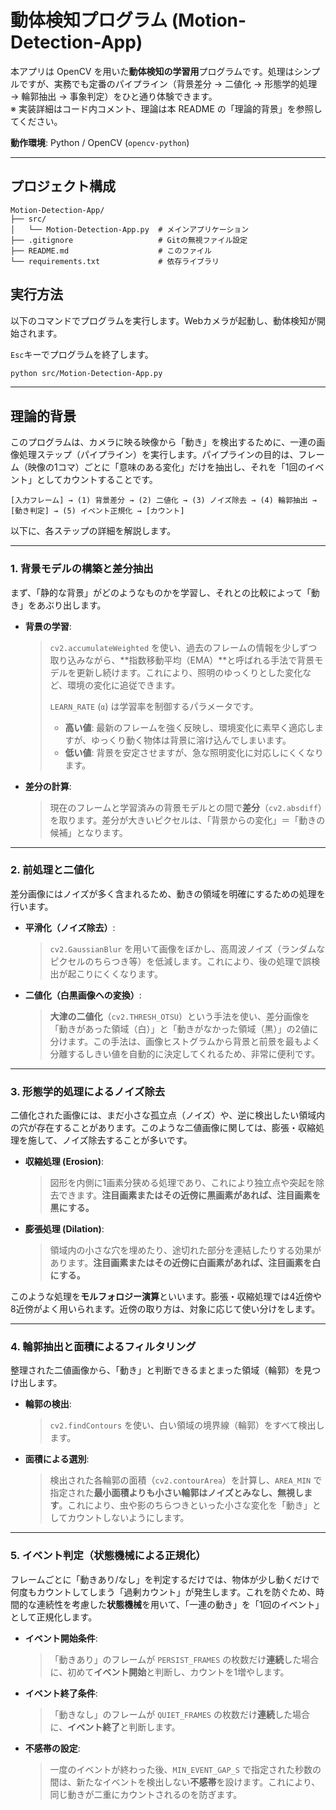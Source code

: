 # 動体検知プログラム (Motion-Detection-App)

本アプリは OpenCV を用いた**動体検知の学習用**プログラムです。処理はシンプルですが、実務でも定番のパイプライン（背景差分 → 二値化 → 形態学的処理 → 輪郭抽出 → 事象判定）をひと通り体験できます。<br>
※ 実装詳細はコード内コメント、理論は本 README の「理論的背景」を参照してください。

**動作環境**: Python / OpenCV (`opencv-python`)

---

## プロジェクト構成

```
Motion-Detection-App/
├── src/
│   └── Motion-Detection-App.py  # メインアプリケーション
├── .gitignore                   # Gitの無視ファイル設定
├── README.md                    # このファイル
└── requirements.txt             # 依存ライブラリ
```

## 実行方法

以下のコマンドでプログラムを実行します。Webカメラが起動し、動体検知が開始されます。

`Esc`キーでプログラムを終了します。

```bash
python src/Motion-Detection-App.py
```

---

## 理論的背景

このプログラムは、カメラに映る映像から「動き」を検出するために、一連の画像処理ステップ（パイプライン）を実行します。パイプラインの目的は、フレーム（映像の1コマ）ごとに「意味のある変化」だけを抽出し、それを「1回のイベント」としてカウントすることです。

```
[入力フレーム] → (1) 背景差分 → (2) 二値化 → (3) ノイズ除去 → (4) 輪郭抽出 → [動き判定] → (5) イベント正規化 → [カウント]
```

以下に、各ステップの詳細を解説します。

---

### 1. 背景モデルの構築と差分抽出

まず、「静的な背景」がどのようなものかを学習し、それとの比較によって「動き」をあぶり出します。

-   **背景の学習**:
    > `cv2.accumulateWeighted` を使い、過去のフレームの情報を少しずつ取り込みながら、**指数移動平均（EMA）**と呼ばれる手法で背景モデルを更新し続けます。これにより、照明のゆっくりとした変化など、環境の変化に追従できます。
    >
    > `LEARN_RATE` (`α`) は学習率を制御するパラメータです。
    > - **高い値**: 最新のフレームを強く反映し、環境変化に素早く適応しますが、ゆっくり動く物体は背景に溶け込んでしまいます。
    > - **低い値**: 背景を安定させますが、急な照明変化に対応しにくくなります。

-   **差分の計算**:
    > 現在のフレームと学習済みの背景モデルとの間で**差分**（`cv2.absdiff`）を取ります。差分が大きいピクセルは、「背景からの変化」＝「動きの候補」となります。

---

### 2. 前処理と二値化

差分画像にはノイズが多く含まれるため、動きの領域を明確にするための処理を行います。

-   **平滑化（ノイズ除去）**:
    > `cv2.GaussianBlur` を用いて画像をぼかし、高周波ノイズ（ランダムなピクセルのちらつき等）を低減します。これにより、後の処理で誤検出が起こりにくくなります。

-   **二値化（白黒画像への変換）**:
    > **大津の二値化**（`cv2.THRESH_OTSU`）という手法を使い、差分画像を「動きがあった領域（白）」と「動きがなかった領域（黒）」の2値に分けます。この手法は、画像ヒストグラムから背景と前景を最もよく分離するしきい値を自動的に決定してくれるため、非常に便利です。

---

### 3. 形態学的処理によるノイズ除去

二値化された画像には、まだ小さな孤立点（ノイズ）や、逆に検出したい領域内の穴が存在することがあります。このような二値画像に関しては、膨張・収縮処理を施して、ノイズ除去することが多いです。

-   **収縮処理 (Erosion)**:
    > 図形を内側に1画素分狭める処理であり、これにより独立点や突起を除去できます。**注目画素またはその近傍に黒画素があれば、注目画素を黒にする。**

-   **膨張処理 (Dilation)**:
    > 領域内の小さな穴を埋めたり、途切れた部分を連結したりする効果があります。**注目画素またはその近傍に白画素があれば、注目画素を白にする。**

このような処理を**モルフォロジー演算**といいます。膨張・収縮処理では4近傍や8近傍がよく用いられます。近傍の取り方は、対象に応じて使い分けをします。

---

### 4. 輪郭抽出と面積によるフィルタリング

整理された二値画像から、「動き」と判断できるまとまった領域（輪郭）を見つけ出します。

-   **輪郭の検出**:
    > `cv2.findContours` を使い、白い領域の境界線（輪郭）をすべて検出します。

-   **面積による選別**:
    > 検出された各輪郭の面積（`cv2.contourArea`）を計算し、`AREA_MIN` で指定された**最小面積よりも小さい輪郭はノイズとみなし、無視します**。これにより、虫や影のちらつきといった小さな変化を「動き」としてカウントしないようにします。

---

### 5. イベント判定（状態機械による正規化）

フレームごとに「動きあり/なし」を判定するだけでは、物体が少し動くだけで何度もカウントしてしまう「過剰カウント」が発生します。これを防ぐため、時間的な連続性を考慮した**状態機械**を用いて、「一連の動き」を「1回のイベント」として正規化します。

-   **イベント開始条件**:
    > 「動きあり」のフレームが `PERSIST_FRAMES` の枚数だけ**連続**した場合に、初めて**イベント開始**と判断し、カウントを1増やします。

-   **イベント終了条件**:
    > 「動きなし」のフレームが `QUIET_FRAMES` の枚数だけ**連続**した場合に、**イベント終了**と判断します。

-   **不感帯の設定**:
    > 一度のイベントが終わった後、`MIN_EVENT_GAP_S` で指定された秒数の間は、新たなイベントを検出しない**不感帯**を設けます。これにより、同じ動きが二重にカウントされるのを防ぎます。